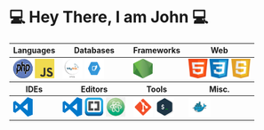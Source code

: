 <div>

# 💻 Hey There, I am John 💻

  <table aligne="center">
    <thead>
    <tr>
      <th>Languages</th>
      <th>Databases</th>
      <th>Frameworks</th>
      <th>Web</th>
    </tr>
    </thead>
    <tbody>
      <tr>
        <td>
          <img src = "src/img/php.png" width ="35px" height="35px">
          <img src = "src/img/js.png" width ="35px" height="35px">
        </td>
        <td >
          <img src = "src/img/mysql.png" width ="35px" height="35px">
          <img src = "src/img/sqlite.png" width ="35px" height="35px">
        </td>
        <td>
          <img src = "src/img/nodejs.png" width ="35px" height="35px">
        </td>
        <td>
          <img src = "src/img/html.png" width ="35px" height="35px">
          <img src = "src/img/css.png" width ="35px" height="35px">
          <img src = "src/img/javascript.png" width ="35px" height="35px">
        </td>
      </tr>
    </tbody>
    <thead>
    <tr>
      <th>IDEs</th>
      <th>Editors</th>
      <th>Tools</th>
      <th>Misc.</th>
    </tr>
    </thead>
    <tbody>
      <tr>
        <td>
          <img src = "src/img/vscode.svg" width ="35px" height="35px">
        </td>
        <td>
          <img src = "src/img/vscode.svg" width ="35px" height="35px">
          <img src = "src/img/brackets.png" width ="35px" height="35px">
          <img src = "src/img/atom.png" width ="35px" height="35px">
        </td>
        <td >
          <img src = "src/img/git.png" width ="35px" height="35px">
          <img src = "src/img/terminal.png" width ="35px" height="35px">
        </td>
        <td >
          <img src = "src/img/docker.png" width ="40px" height="35px">
        </td>
      </tr>
    </tbody>
  </table>
<div>





<!--
**johnazar/johnazar** is a ✨ _special_ ✨ repository because its `README.md` (this file) appears on your GitHub profile.

Here are some ideas to get you started:

- 🔭 I’m currently working on ...
- 🌱 I’m currently learning ...
- 👯 I’m looking to collaborate on ...
- 🤔 I’m looking for help with ...
- 💬 Ask me about ...
- 📫 How to reach me: ...
- 😄 Pronouns: ...
- ⚡ Fun fact: ...
-->
